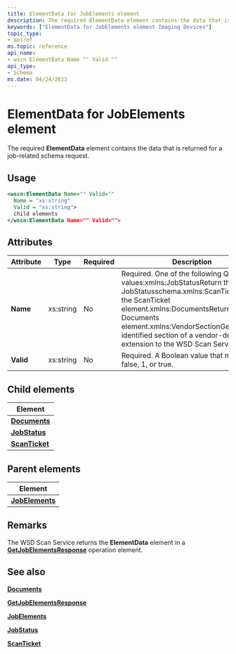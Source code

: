 ```yaml
---
title: ElementData for JobElements element
description: The required ElementData element contains the data that is returned for a job-related schema request.
keywords: ["ElementData for JobElements element Imaging Devices"]
topic_type:
- apiref
ms.topic: reference
api_name:
- wscn ElementData Name "" Valid ""
api_type:
- Schema
ms.date: 04/24/2023
---
```


# ElementData for JobElements element

The required **ElementData** element contains the data that is returned for a job-related schema request.

## Usage

```xml
<wscn:ElementData Name="" Valid=""
  Name = "xs:string"
  Valid = "xs:string">
  child elements
</wscn:ElementData Name="" Valid="">
```

## Attributes

| Attribute | Type | Required | Description |
|--|--|--|--|
| **Name** | xs:string | No | Required. One of the following QName values:xmlns:JobStatusReturn the current JobStatusschema.xmlns:ScanTicketReturn the ScanTicket element.xmlns:DocumentsReturn the Documents element.xmlns:VendorSectionGet the identified section of a vendor-defined extension to the WSD Scan Service. |
| **Valid** | xs:string | No | Required. A Boolean value that must be 0, false, 1, or true. |

## Child elements

| Element |
|--|
| [**Documents**](documents.md) |
| [**JobStatus**](jobstatus.md) |
| [**ScanTicket**](scanticket.md) |

## Parent elements

| Element |
|--|
| [**JobElements**](jobelements.md) |

## Remarks

The WSD Scan Service returns the **ElementData** element in a [**GetJobElementsResponse**](getjobelementsresponse.md) operation element.

## See also

[**Documents**](documents.md)

[**GetJobElementsResponse**](getjobelementsresponse.md)

[**JobElements**](jobelements.md)

[**JobStatus**](jobstatus.md)

[**ScanTicket**](scanticket.md)
